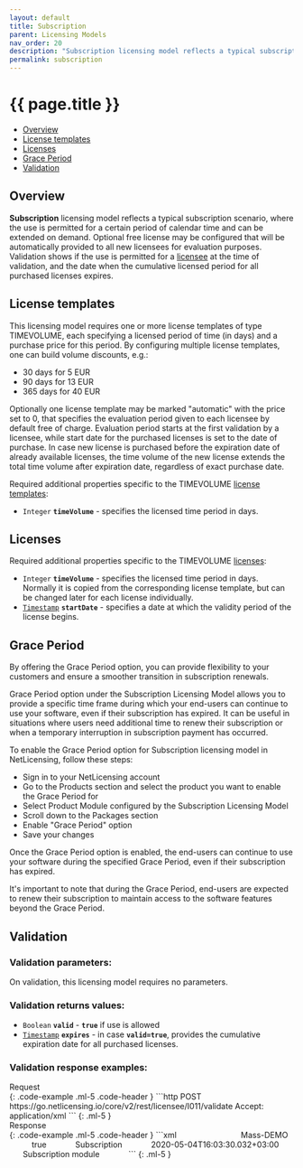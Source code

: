 ```yaml
---
layout: default
title: Subscription
parent: Licensing Models
nav_order: 20
description: "Subscription licensing model reflects a typical subscription scenario, where the use is permitted for a certain period of time"
permalink: subscription
---
```


{{ page.title }}
============

-   [Overview](#overview)
-   [License templates](#license-templates)
-   [Licenses](#licenses)
-   [Grace Period](#grace-period)
-   [Validation](#validation)

Overview
--------

**Subscription** licensing model reflects a typical subscription scenario, where the use is permitted for a certain period of calendar time and can be extended on demand. Optional free license may be configured that will be automatically provided to all new licensees for evaluation purposes. Validation shows if the use is permitted for a [licensee](object-model#licensee) at the time of validation, and the date when the cumulative licensed period for all purchased licenses expires.

License templates
-----------------

This licensing model requires one or more license templates of type TIMEVOLUME, each specifying a licensed period of time (in days) and a purchase price for this period. By configuring multiple license templates, one can build volume discounts, e.g.:

-   30 days for 5 EUR
-   90 days for 13 EUR
-   365 days for 40 EUR

Optionally one license template may be marked "automatic" with the price set to 0, that specifies the evaluation period given to each licensee by default free of charge. Evaluation period starts at the first validation by a licensee, while start date for the purchased licenses is set to the date of purchase. In case new license is purchased before the expiration date of already available licenses, the time volume of the new license extends the total time volume after expiration date, regardless of exact purchase date.

Required additional properties specific to the TIMEVOLUME [license templates](object-model#license-template):

-   `Integer` **`timeVolume`** - specifies the licensed time period in days.

Licenses
--------

Required additional properties specific to the TIMEVOLUME [licenses](object-model#license):

-   `Integer` **`timeVolume`** - specifies the licensed time period in days. Normally it is copied from the corresponding license template, but can be changed later for each license individually.
-   [`Timestamp`](restful-api#data-types) **`startDate`** - specifies a date at which the validity period of the license begins.

Grace Period
------------

By offering the Grace Period option, you can provide flexibility to your customers and ensure a smoother transition in subscription renewals.

Grace Period option under the Subscription Licensing Model allows you to provide a specific time frame during which your end-users can continue to use your software, even if their subscription has expired. It can be useful in situations where users need additional time to renew their subscription or when a temporary interruption in subscription payment has occurred.

To enable the Grace Period option for Subscription licensing model in NetLicensing, follow these steps:

-   Sign in to your NetLicensing account
-   Go to the Products section and select the product you want to enable the Grace Period for
-   Select Product Module configured by the Subscription Licensing Model
-   Scroll down to the Packages section
-   Enable "Grace Period" option
-   Save your changes

Once the Grace Period option is enabled, the end-users can continue to use your software during the specified Grace Period, even if their subscription has expired.

It's important to note that during the Grace Period, end-users are expected to renew their subscription to maintain access to the software features beyond the Grace Period.

Validation
----------

### Validation parameters:

On validation, this licensing model requires no parameters.

### Validation returns values:

-   `Boolean` **`valid`** - **`true`** if use is allowed
-   [`Timestamp`](restful-api#data-types) **`expires`** - in case
    **`valid=true`**, provides the cumulative expiration date for all purchased
    licenses.

### Validation response examples:

<div>Request</div>
{: .code-example .ml-5 .code-header }
```http
POST https://go.netlicensing.io/core/v2/rest/licensee/I011/validate
Accept: application/xml
```
{: .ml-5 }
<div>Response</div>
{: .code-example .ml-5 .code-header }
```xml
<?xml version="1.0" encoding="UTF-8" standalone="yes"?>
<netlicensing 
    xmlns="http://netlicensing.labs64.com/schema/context">
    <infos/>
    <items>
        <item type="ProductModuleValidation">
            <property name="productModuleNumber">Mass-DEMO</property>
            <property name="valid">true</property>
            <property name="licensingModel">Subscription</property>
            <property name="expires">2020-05-04T16:03:30.032+03:00</property>
            <property name="productModuleName">Subscription module</property>
        </item>
    </items>
</netlicensing>
```
{: .ml-5 }
